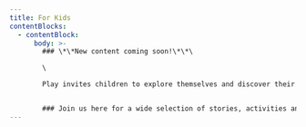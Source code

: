 ```yaml
---
title: For Kids
contentBlocks:
  - contentBlock:
      body: >-
        ### \*﻿\*New content coming soon!\*\*\

        \

        Play invites children to explore themselves and discover their world. Through play children develop the essential social, emotional, physical, and cognitive skills they need to learn and grow. By engaging our kids in a variety of activities, like singing, arts and crafts, reading and sensory play, we support them in every way!


        ### Join us here for a wide selection of stories, activities and resources for you and your child.
---
```


